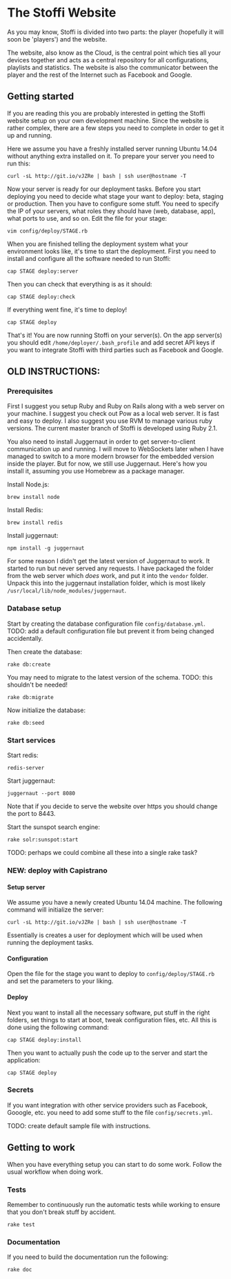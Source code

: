 # The Stoffi Website

As you may know, Stoffi is divided into two parts: the player (hopefully it will soon be 'players') and the website.

The website, also know as the Cloud, is the central point which ties all your devices together and acts as a central repository for all configurations, playlists and statistics. The website is also the communicator between the player and the rest of the Internet such as Facebook and Google.

## Getting started

If you are reading this you are probably interested in getting the Stoffi website setup on your own development machine. Since the website is rather complex, there are a few steps you need to complete in order to get it up and running.

Here we assume you have a freshly installed server running Ubuntu 14.04 without anything extra installed on it. To prepare your server you need to run this:

    curl -sL http://git.io/vJZRe | bash | ssh user@hostname -T

Now your server is ready for our deployment tasks. Before you start deploying you need to decide what stage your want to deploy: beta, staging or production. Then you have to configure some stuff. You need to specify the IP of your servers, what roles they should have (web, database, app), what ports to use, and so on. Edit the file for your stage:

    vim config/deploy/STAGE.rb

When you are finished telling the deployment system what your environment looks like, it's time to start the deployment. First you need to install and configure all the software needed to run Stoffi:

    cap STAGE deploy:server

Then you can check that everything is as it should:

    cap STAGE deploy:check

If everything went fine, it's time to deploy!

    cap STAGE deploy

That's it! You are now running Stoffi on your server(s). On the app server(s) you should edit `/home/deployer/.bash_profile` and add secret API keys if you want to integrate Stoffi with third parties such as Facebook and Google.

## OLD INSTRUCTIONS:

### Prerequisites

First I suggest you setup Ruby and Ruby on Rails along with a web server on your machine. I suggest you check out Pow as a local web server. It is fast and easy to deploy. I also suggest you use RVM to manage various ruby versions. The current master branch of Stoffi is developed using Ruby 2.1.

You also need to install Juggernaut in order to get server-to-client communication up and running. I will move to WebSockets later when I have managed to switch to a more modern browser for the embedded version inside the player. But for now, we still use Juggernaut. Here's how you install it, assuming you use Homebrew as a package manager.

Install Node.js:

	brew install node
	
Install Redis:

	brew install redis
	
Install juggernaut:

	npm install -g juggernaut
	
For some reason I didn't get the latest version of Juggernaut to work. It started to run but never served any requests. I have packaged the folder from the web server which *does* work, and put it into the `vendor` folder. Unpack this into the juggernaut installation folder, which is most likely `/usr/local/lib/node_modules/juggernaut`.

### Database setup

Start by creating the database configuration file `config/database.yml`. TODO: add a default configuration file but prevent it from being changed accidentally.

Then create the database:

	rake db:create
	
You may need to migrate to the latest version of the schema. TODO: this shouldn't be needed!

	rake db:migrate
	
Now initialize the database:

	rake db:seed
	
### Start services

Start redis:

	redis-server

Start juggernaut:

	juggernaut --port 8080
	
Note that if you decide to serve the website over https you should change the port to 8443.

Start the sunspot search engine:

	rake solr:sunspot:start
	
TODO: perhaps we could combine all these into a single rake task?

### NEW: deploy with Capistrano

#### Setup server

We assume you have a newly created Ubuntu 14.04 machine. The following command will initialize the server:

    curl -sL http://git.io/vJZRe | bash | ssh user@hostname -T

Essentially is creates a user for deployment which will be used when running the deployment tasks.

#### Configuration

Open the file for the stage you want to deploy to `config/deploy/STAGE.rb` and set the parameters to your liking.

#### Deploy

Next you want to install all the necessary software, put stuff in the right folders, set things to start at boot, tweak configuration files, etc. All this is done using the following command:

    cap STAGE deploy:install

Then you want to actually push the code up to the server and start the application:

    cap STAGE deploy

### Secrets

If you want integration with other service providers such as Facebook, Gooogle, etc. you need to add some stuff to the file `config/secrets.yml`.

TODO: create default sample file with instructions.

## Getting to work

When you have everything setup you can start to do some work. Follow the usual workflow when doing work.

### Tests

Remember to continuously run the automatic tests while working to ensure that you don't break stuff by accident.

	rake test
	
### Documentation

If you need to build the documentation run the following:

	rake doc